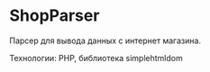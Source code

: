# ShopParser
Парсер для вывода данных с интернет магазина.

Технологии: PHP, библиотека simplehtmldom
